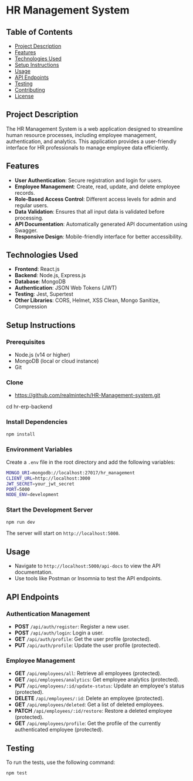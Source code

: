 # HR Management System

## Table of Contents
- [Project Description](#project-description)
- [Features](#features)
- [Technologies Used](#technologies-used)
- [Setup Instructions](#setup-instructions)
- [Usage](#usage)
- [API Endpoints](#api-endpoints)
- [Testing](#testing)
- [Contributing](#contributing)
- [License](#license)

## Project Description
The HR Management System is a web application designed to streamline human resource processes, including employee management, authentication, and analytics. This application provides a user-friendly interface for HR professionals to manage employee data efficiently.

## Features
- **User Authentication**: Secure registration and login for users.
- **Employee Management**: Create, read, update, and delete employee records.
- **Role-Based Access Control**: Different access levels for admin and regular users.
- **Data Validation**: Ensures that all input data is validated before processing.
- **API Documentation**: Automatically generated API documentation using Swagger.
- **Responsive Design**: Mobile-friendly interface for better accessibility.

## Technologies Used
- **Frontend**: React.js
- **Backend**: Node.js, Express.js
- **Database**: MongoDB
- **Authentication**: JSON Web Tokens (JWT)
- **Testing**: Jest, Supertest
- **Other Libraries**: CORS, Helmet, XSS Clean, Mongo Sanitize, Compression

## Setup Instructions

### Prerequisites
- Node.js (v14 or higher)
- MongoDB (local or cloud instance)
- Git

### Clone 
- https://github.com/realmintech/HR-Management-system.git

cd hr-erp-backend

### Install Dependencies

```bash
npm install
```

### Environment Variables
Create a `.env` file in the root directory and add the following variables:
```bash
MONGO_URI=mongodb://localhost:27017/hr_management
CLIENT_URL=http://localhost:3000
JWT_SECRET=your_jwt_secret
PORT=5000
NODE_ENV=development
```

### Start the Development Server
```bash
npm run dev
```
The server will start on `http://localhost:5000`.

## Usage
- Navigate to `http://localhost:5000/api-docs` to view the API documentation.
- Use tools like Postman or Insomnia to test the API endpoints.

## API Endpoints
### Authentication Management
- **POST** `/api/auth/register`: Register a new user.
- **POST** `/api/auth/login`: Login a user.
- **GET** `/api/auth/profile`: Get the user profile (protected).
- **PUT** `/api/auth/profile`: Update the user profile (protected).

### Employee Management
- **GET** `/api/employees/all`: Retrieve all employees (protected).
- **GET** `/api/employees/analytics`: Get employee analytics (protected).
- **PUT** `/api/employees/:id/update-status`: Update an employee's status (protected).
- **DELETE** `/api/employees/:id`: Delete an employee (protected).
- **GET** `/api/employees/deleted`: Get a list of deleted employees.
- **PATCH** `/api/employees/:id/restore`: Restore a deleted employee (protected).
- **GET** `/api/employees/profile`: Get the profile of the currently authenticated employee (protected).

## Testing
To run the tests, use the following command:
```bash
npm test
```
